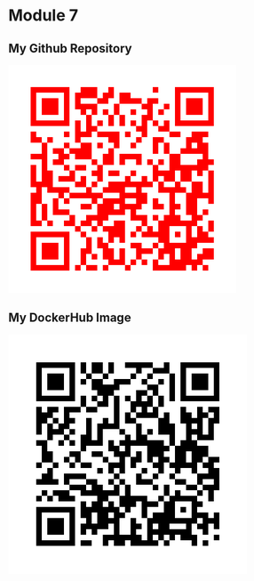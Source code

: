 # Module 7

## My Github Repository
![Github Repo](/qr_codes/QRCode_20250630183334.png "My QR code link")

## My DockerHub Image
![DockerHub QR Image](/qr_codes/QRCode_20250630183111.png "My QR code link")